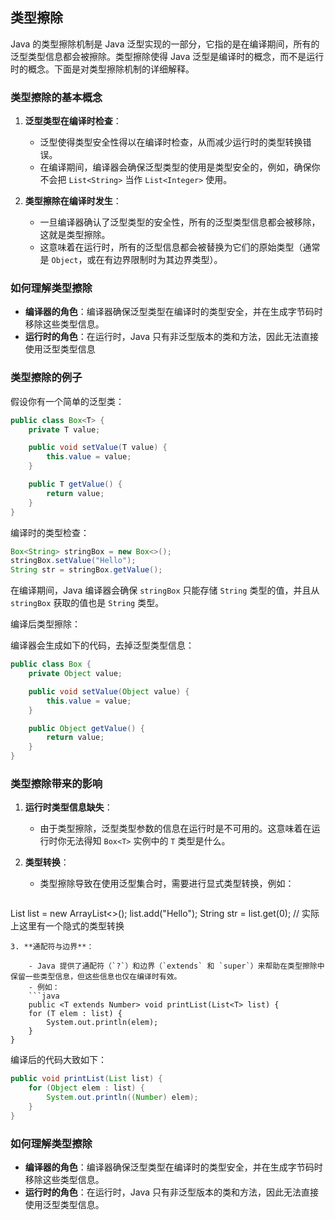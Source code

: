 

## 类型擦除

Java 的类型擦除机制是 Java 泛型实现的一部分，它指的是在编译期间，所有的泛型类型信息都会被擦除。类型擦除使得 Java 泛型是编译时的概念，而不是运行时的概念。下面是对类型擦除机制的详细解释。

### 类型擦除的基本概念

1. **泛型类型在编译时检查**：
    
    - 泛型使得类型安全性得以在编译时检查，从而减少运行时的类型转换错误。
    - 在编译期间，编译器会确保泛型类型的使用是类型安全的，例如，确保你不会把 `List<String>` 当作 `List<Integer>` 使用。
2. **类型擦除在编译时发生**：
    
    - 一旦编译器确认了泛型类型的安全性，所有的泛型类型信息都会被移除，这就是类型擦除。
    - 这意味着在运行时，所有的泛型信息都会被替换为它们的原始类型（通常是 `Object`，或在有边界限制时为其边界类型）。
### 如何理解类型擦除

- **编译器的角色**：编译器确保泛型类型在编译时的类型安全，并在生成字节码时移除这些类型信息。
- **运行时的角色**：在运行时，Java 只有非泛型版本的类和方法，因此无法直接使用泛型类型信息

### 类型擦除的例子

假设你有一个简单的泛型类：

```java
public class Box<T> {
    private T value;

    public void setValue(T value) {
        this.value = value;
    }

    public T getValue() {
        return value;
    }
}
```

编译时的类型检查：
```java
Box<String> stringBox = new Box<>();
stringBox.setValue("Hello");
String str = stringBox.getValue();
```
在编译期间，Java 编译器会确保 `stringBox` 只能存储 `String` 类型的值，并且从 `stringBox` 获取的值也是 `String` 类型。

编译后类型擦除：

编译器会生成如下的代码，去掉泛型类型信息：
```java
public class Box {
    private Object value;

    public void setValue(Object value) {
        this.value = value;
    }

    public Object getValue() {
        return value;
    }
}
```

### 类型擦除带来的影响

1. **运行时类型信息缺失**：
    
    - 由于类型擦除，泛型类型参数的信息在运行时是不可用的。这意味着在运行时你无法得知 `Box<T>` 实例中的 `T` 类型是什么。
2. **类型转换**：
    
    - 类型擦除导致在使用泛型集合时，需要进行显式类型转换，例如：
    ```java
List<String> list = new ArrayList<>();
list.add("Hello");
String str = list.get(0); // 实际上这里有一个隐式的类型转换
```
3. **通配符与边界**：
    
    - Java 提供了通配符（`?`）和边界（`extends` 和 `super`）来帮助在类型擦除中保留一些类型信息，但这些信息也仅在编译时有效。
    - 例如：
    ```java
    public <T extends Number> void printList(List<T> list) {
    for (T elem : list) {
        System.out.println(elem);
    }
}
```
编译后的代码大致如下：
```java
public void printList(List list) {
    for (Object elem : list) {
        System.out.println((Number) elem);
    }
}
```
### 如何理解类型擦除

- **编译器的角色**：编译器确保泛型类型在编译时的类型安全，并在生成字节码时移除这些类型信息。
- **运行时的角色**：在运行时，Java 只有非泛型版本的类和方法，因此无法直接使用泛型类型信息。